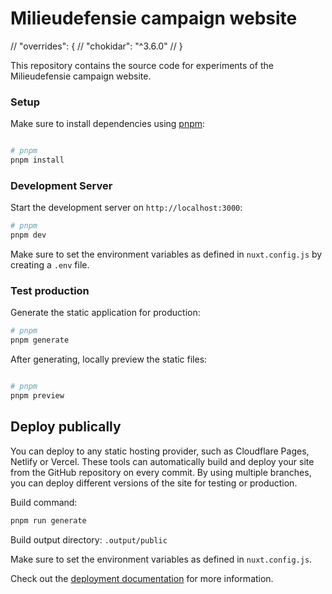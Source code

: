 # Milieudefensie campaign website

// "overrides": {
    //   "chokidar": "^3.6.0"
    // }

This repository contains the source code for experiments of the Milieudefensie campaign website.

### Setup

Make sure to install dependencies using [pnpm](https://pnpm.io/):

```bash

# pnpm
pnpm install
```

### Development Server

Start the development server on `http://localhost:3000`:

```bash
# pnpm
pnpm dev
```

Make sure to set the environment variables as defined in `nuxt.config.js` by creating a `.env` file.

### Test production

Generate the static application for production:

```bash
# pnpm
pnpm generate
```

After generating, locally preview the static files:

```bash

# pnpm
pnpm preview
```

## Deploy publically

You can deploy to any static hosting provider, such as Cloudflare Pages, Netlify or Vercel. These tools can automatically build and deploy your site from the GitHub repository on every commit. By using multiple branches, you can deploy different versions of the site for testing or production.

Build command:

```bash
pnpm run generate
```

Build output directory: `.output/public`

Make sure to set the environment variables as defined in `nuxt.config.js`.

Check out the [deployment documentation](https://nuxt.com/docs/getting-started/deployment) for more information.
